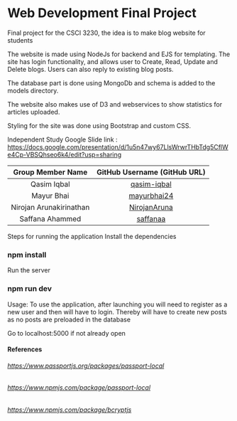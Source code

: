 # Web Development Final Project
Final project for the CSCI 3230, the idea is to make blog website for students

The website is made using NodeJs for backend and EJS for templating. 
The site has login functionality, and allows user to Create, Read, Update and Delete blogs. Users can also reply to existing blog posts.

The database part is done using MongoDb and schema is added to the models directory.

The website also makes use of D3 and webservices to show statistics for articles uploaded.

Styling for the site was done using Bootstrap and custom CSS.

Independent Study Google Slide link : 
https://docs.google.com/presentation/d/1u5n47wy67LlsWrwrTHbTdg5CflWe4Cp-VBSQhseo6k4/edit?usp=sharing

| Group Member Name | GitHub Username (GitHub URL)|
| :------------------------:|:--------------------------------------:|
| Qasim Iqbal | [qasim-iqbal](https://github.com/qasim-iqbal) |
| Mayur Bhai | [mayurbhai24](https://github.com/mayurbhai24) |
| Nirojan Arunakirinathan | [NirojanAruna](https://github.com/NirojanAruna) |
| Saffana Ahammed | [saffanaa](https://github.com/saffanaa) |

Steps for running the application
Install the dependencies
### npm install

Run the server
### npm run dev

Usage: To use the application, after launching you will need to register as a new user and then will have to login. Thereby will have to create new posts as no posts are preloaded in the database

Go to localhost:5000 if not already open

#### References
###### https://www.passportjs.org/packages/passport-local
###### https://www.npmjs.com/package/passport-local
###### https://www.npmjs.com/package/bcryptjs
